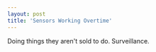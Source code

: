 ```yaml
---
layout: post
title: 'Sensors Working Overtime'
---
```

<p>Doing things they aren't sold to do. Surveillance.</p>